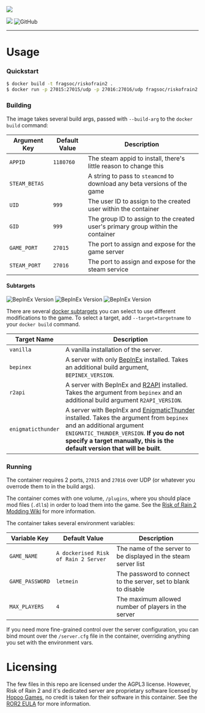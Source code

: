 ![](https://britgamer.s3.eu-west-1.amazonaws.com/styles/full_width_image/s3/2020-03/risk-of-rain-2-banner.jpg)

<a href="https://travis-ci.com/github/FragSoc/riskofrain2-docker"><img src="https://img.shields.io/travis/com/FragSoc/riskofrain2-docker?style=flat-square"/></a>
![GitHub](https://img.shields.io/github/license/fragsoc/riskofrain2-docker?style=flat-square)

---

# Usage

### Quickstart

```bash
$ docker build -t fragsoc/riskofrain2 .
$ docker run -p 27015:27015/udp -p 27016:27016/udp fragsoc/riskofrain2
```

### Building

The image takes several build args, passed with `--build-arg` to the `docker build` command:

Argument Key | Default Value | Description
---|---|---
`APPID` | `1180760` | The steam appid to install, there's little reason to change this
`STEAM_BETAS` | | A string to pass to `steamcmd` to download any beta versions of the game
`UID` | `999` | The user ID to assign to the created user within the container
`GID` | `999` | The group ID to assign to the created user's primary group within the container
`GAME_PORT` | `27015` | The port to assign and expose for the game server
`STEAM_PORT` | `27016` | The port to assign and expose for the steam service

#### Subtargets

![BepInEx Version](https://img.shields.io/badge/BepInEx-5.3.1-blueviolet?style=flat-square)
![BepInEx Version](https://img.shields.io/badge/R2API-2.5.14-blueviolet?style=flat-square)
![BepInEx Version](https://img.shields.io/badge/EnigmaticThunder-0.1.1-blueviolet?style=flat-square)

There are several [docker subtargets](https://docs.docker.com/develop/develop-images/multistage-build/) you can select to use different modifications to the game.
To select a target, add `--target=targetname` to your `docker build` command.

Target Name | Description
---|---
`vanilla` | A vanilla installation of the server.
`bepinex` | A server with only [BepInEx](https://github.com/BepInEx/BepInEx) installed. Takes an additional build argument, `BEPINEX_VERSION`.
`r2api` | A server with BepInEx and [R2API](https://github.com/risk-of-thunder/R2API) installed. Takes the argument from `bepinex` and an additional build argument `R2API_VERSION`.
`enigmaticthunder` | A server with BepInEx and [EnigmaticThunder](https://thunderstore.io/package/EnigmaDev/EnigmaticThunder/) installed. Takes the argument from `bepinex` and an additional argument `ENIGMATIC_THUNDER_VERSION`. **If you do not specify a target manually, this is the default version that will be built**.

### Running

The container requires 2 ports, `27015` and `27016` over UDP (or whatever you overrode them to in the build args).

The container comes with one volume, `/plugins`, where you should place mod files (`.dll`s) in order to load them into the game.
See the [Risk of Rain 2 Modding Wiki](https://github.com/risk-of-thunder/R2Wiki/wiki) for more information.

The container takes several environment variables:

Variable Key | Default Value | Description
---|---|---
`GAME_NAME` | `A dockerised Risk of Rain 2 Server` | The name of the server to be displayed in the steam server list
`GAME_PASSWORD` | `letmein` | The password to connect to the server, set to blank to disable
`MAX_PLAYERS` | `4` | The maximum allowed number of players in the server

If you need more fine-grained control over the server configuration, you can bind mount over the `/server.cfg` file in the container, overriding anything you set with the environment vars.

# Licensing

The few files in this repo are licensed under the AGPL3 license.
However, Risk of Rain 2 and it's dedicated server are proprietary software licensed by [Hopoo Games](https://hopoogames.com/), no credit is taken for their software in this container.
See the [ROR2 EULA](https://store.steampowered.com/eula/632360_eula_0) for more information.
